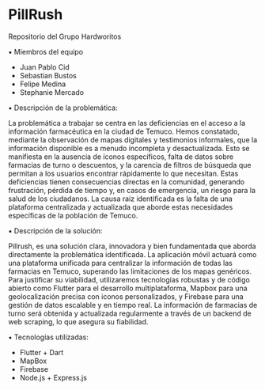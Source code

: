 # PillRush
Repositorio del Grupo Hardworitos

▪ Miembros del equipo
 - Juan Pablo Cid
 - Sebastian Bustos
 - Felipe Medina
 - Stephanie Mercado
   
▪ Descripción de la problemática:

La problemática a trabajar se centra en las deficiencias en el acceso a la información farmacéutica en la ciudad de Temuco. Hemos constatado, mediante la observación de mapas digitales y testimonios informales, que la información disponible es a menudo incompleta y desactualizada. Esto se manifiesta en la ausencia de íconos específicos, falta de datos sobre farmacias de turno o descuentos, y la carencia de filtros de búsqueda que permitan a los usuarios encontrar rápidamente lo que necesitan. Estas deficiencias tienen consecuencias directas en la comunidad, generando frustración, pérdida de tiempo y, en casos de emergencia, un riesgo para la salud de los ciudadanos. La causa raíz identificada es la falta de una plataforma centralizada y actualizada que aborde estas necesidades específicas de la población de Temuco.

▪ Descripción de la solución: 

Pillrush, es una solución clara, innovadora y bien fundamentada que aborda directamente la problemática identificada. La aplicación móvil actuará como una plataforma unificada para centralizar la información de todas las farmacias en Temuco, superando las limitaciones de los mapas genéricos. Para justificar su viabilidad, utilizaremos tecnologías robustas y de código abierto como Flutter para el desarrollo multiplataforma, Mapbox para una geolocalización precisa con iconos personalizados, y Firebase para una gestión de datos escalable y en tiempo real. La información de farmacias de turno será obtenida y actualizada regularmente a través de un backend de web scraping, lo que asegura su fiabilidad.

▪ Tecnologías utilizadas: 
 - Flutter + Dart
 - MapBox
 - Firebase
 - Node.js + Express.js
